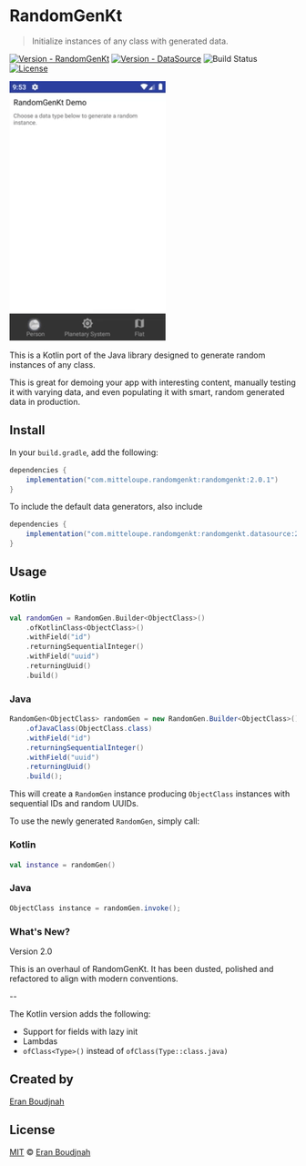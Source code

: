 # RandomGenKt
>
> Initialize instances of any class with generated data.
>

[![Version - RandomGenKt](https://img.shields.io/maven-central/v/com.mitteloupe.randomgenkt/randomgenkt?label=RandomGenKt+|+MavenCentral)](https://mvnrepository.com/artifact/com.mitteloupe.randomgenkt/randomgenkt)
[![Version - DataSource](https://img.shields.io/maven-central/v/com.mitteloupe.randomgenkt/randomgenkt.datasource?label=datasource+|+MavenCentral)](https://mvnrepository.com/artifact/com.mitteloupe.randomgenkt/randomgenkt.datasource)
![Build Status](https://img.shields.io/github/actions/workflow/status/EranBoudjnah/RandomGenKt/gradle-checks.yml)
[![License](https://img.shields.io/github/license/EranBoudjnah/RandomGenKt)](https://github.com/EranBoudjnah/RandomGenKt/blob/master/LICENSE)

![Example](https://github.com/EranBoudjnah/RandomGenKt/raw/master/example/videocap.gif)

This is a Kotlin port of the Java library designed to generate random instances of any class.

This is great for demoing your app with interesting content, manually testing it with varying data, and even populating it with smart, random generated data in production.

## Install

In your `build.gradle`, add the following:

```groovy
dependencies {
    implementation("com.mitteloupe.randomgenkt:randomgenkt:2.0.1")
}
```

To include the default data generators, also include
```groovy
dependencies {
    implementation("com.mitteloupe.randomgenkt:randomgenkt.datasource:2.0.1")
}
```

## Usage

### Kotlin
```kotlin
val randomGen = RandomGen.Builder<ObjectClass>()
	.ofKotlinClass<ObjectClass>()
	.withField("id")
	.returningSequentialInteger()
	.withField("uuid")
	.returningUuid()
	.build()
```

### Java
```java
RandomGen<ObjectClass> randomGen = new RandomGen.Builder<ObjectClass>()
	.ofJavaClass(ObjectClass.class)
	.withField("id")
	.returningSequentialInteger()
	.withField("uuid")
	.returningUuid()
	.build();
```

This will create a `RandomGen` instance producing `ObjectClass` instances with sequential IDs and random UUIDs.

To use the newly generated `RandomGen`, simply call:

### Kotlin
```kotlin
val instance = randomGen()
```

### Java
```java
ObjectClass instance = randomGen.invoke();
```

### What's New?

Version 2.0

This is an overhaul of RandomGenKt. It has been dusted, polished and refactored to align with modern conventions.

--

The Kotlin version adds the following:

* Support for fields with lazy init
* Lambdas
* `ofClass<Type>()` instead of `ofClass(Type::class.java)`

## Created by
[Eran Boudjnah](https://www.linkedin.com/in/eranboudjnah)

## License
[MIT](LICENSE) © [Eran Boudjnah](https://www.linkedin.com/in/eranboudjnah)
